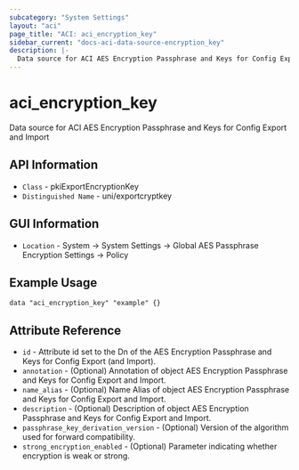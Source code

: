 ```yaml
---
subcategory: "System Settings"
layout: "aci"
page_title: "ACI: aci_encryption_key"
sidebar_current: "docs-aci-data-source-encryption_key"
description: |-
  Data source for ACI AES Encryption Passphrase and Keys for Config Export and Import
---
```


# aci_encryption_key #
Data source for ACI AES Encryption Passphrase and Keys for Config Export and Import

## API Information ##
* `Class` - pkiExportEncryptionKey
* `Distinguished Name` - uni/exportcryptkey

## GUI Information ##
* `Location` - System -> System Settings -> Global AES Passphrase Encryption Settings -> Policy

## Example Usage ##
```hcl
data "aci_encryption_key" "example" {}
```

## Attribute Reference ##
* `id` - Attribute id set to the Dn of the AES Encryption Passphrase and Keys for Config Export (and Import).
* `annotation` - (Optional) Annotation of object AES Encryption Passphrase and Keys for Config Export and Import.
* `name_alias` - (Optional) Name Alias of object AES Encryption Passphrase and Keys for Config Export and Import.
* `description` - (Optional) Description of object AES Encryption Passphrase and Keys for Config Export and Import.
* `passphrase_key_derivation_version` - (Optional) Version of the algorithm used for forward compatibility.
* `strong_encryption_enabled` - (Optional) Parameter indicating whether encryption is weak or strong. 
